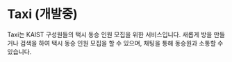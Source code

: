 # Taxi (개발중)

Taxi는 KAIST 구성원들의 택시 동승 인원 모집을 위한 서비스입니다. 새롭게 방을 만들거나 검색을 하여 택시 동승 인원 모집을 할 수 있으며, 채팅을 통해 동승원과 소통할 수 있습니다.
